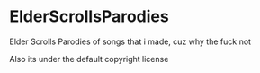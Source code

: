 # ElderScrollsParodies
Elder Scrolls Parodies of songs that i made, cuz why the fuck not

Also its under the default copyright license
